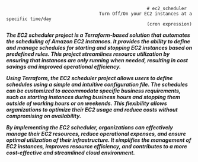                                                          # ec2_scheduler
                                       Turn Off/On your EC2 instances at a specific time/day
                                                         (cron expression)


***The EC2 scheduler project is a Terraform-based solution that automates the scheduling of Amazon EC2 instances. It provides the ability to define and manage schedules for starting and stopping EC2 instances based on predefined rules. This project streamlines resource utilization by ensuring that instances are only running when needed, resulting in cost savings and improved operational efficiency.***

***Using Terraform, the EC2 scheduler project allows users to define schedules using a simple and intuitive configuration file. The schedules can be customized to accommodate specific business requirements, such as starting instances during business hours and stopping them outside of working hours or on weekends. This flexibility allows organizations to optimize their EC2 usage and reduce costs without compromising on availability.***


***By implementing the EC2 scheduler, organizations can effectively manage their EC2 resources, reduce operational expenses, and ensure optimal utilization of their infrastructure. It simplifies the management of EC2 instances, improves resource efficiency, and contributes to a more cost-effective and streamlined cloud environment.***

